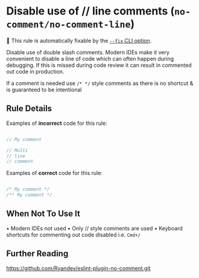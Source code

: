 # Disable use of // line comments (`no-comment/no-comment-line`)

🔧 This rule is automatically fixable by the [`--fix` CLI option](https://eslint.org/docs/latest/user-guide/command-line-interface#--fix).

<!-- end auto-generated rule header -->

Disable use of double slash comments. Modern IDEs make it very convenient to disable a line of code which can often happen during debugging. If this is missed during code review it can result in commented out code in production. 

If a comment is needed use `/* */` style comments as there is no shortcut & is guaranteed to be intentional


## Rule Details

Examples of **incorrect** code for this rule:

```js

// My comment

// Multi
// line
// comment

```

Examples of **correct** code for this rule:

```js

/* My comment */
/** My comment */

```


## When Not To Use It

• Modern IDEs not used
• Only // style comments are used 
• Keyboard shortcuts for commenting out code disabled i.e. `Cmd+/` 

## Further Reading

https://github.com/Ryandev/eslint-plugin-no-comment.git

